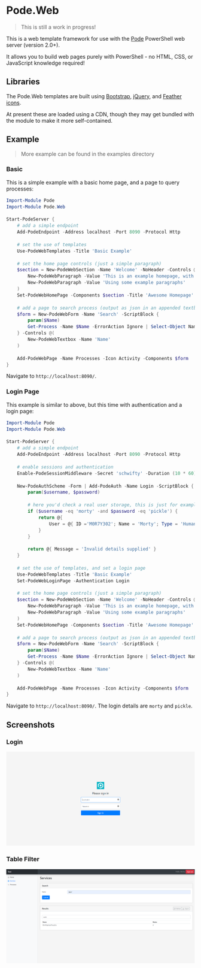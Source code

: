 # Pode.Web

> This is still a work in progress!

This is a web template framework for use with the [Pode](https://github.com/Badgerati/Pode) PowerShell web server (version 2.0+).

It allows you to build web pages purely with PowerShell - no HTML, CSS, or JavaScript knowledge required!

## Libraries

The Pode.Web templates are built using [Bootstrap](https://getbootstrap.com), [jQuery](https://jquery.com), and [Feather icons](https://feathericons.com).

At present these are loaded using a CDN, though they may get bundled with the module to make it more self-contained.

## Example

> More example can be found in the examples directory

### Basic

This is a simple example with a basic home page, and a page to query processes:

```powershell
Import-Module Pode
Import-Module Pode.Web

Start-PodeServer {
    # add a simple endpoint
    Add-PodeEndpoint -Address localhost -Port 8090 -Protocol Http

    # set the use of templates
    Use-PodeWebTemplates -Title 'Basic Example'

    # set the home page controls (just a simple paragraph)
    $section = New-PodeWebSection -Name 'Welcome' -NoHeader -Controls @(
        New-PodeWebParagraph -Value 'This is an example homepage, with some example text'
        New-PodeWebParagraph -Value 'Using some example paragraphs'
    )
    Set-PodeWebHomePage -Components $section -Title 'Awesome Homepage'

    # add a page to search process (output as json in an appended textbox)
    $form = New-PodeWebForm -Name 'Search' -ScriptBlock {
        param($Name)
        Get-Process -Name $Name -ErrorAction Ignore | Select-Object Name, ID, WorkingSet, CPU | Out-PodeWebTextbox -Multiline -Preformat -AsJson
    } -Controls @(
        New-PodeWebTextbox -Name 'Name'
    )

    Add-PodeWebPage -Name Processes -Icon Activity -Components $form
}
```

Navigate to `http://localhost:8090/`.

### Login Page

This example is similar to above, but this time with authentication and a login page:

```powershell
Import-Module Pode
Import-Module Pode.Web

Start-PodeServer {
    # add a simple endpoint
    Add-PodeEndpoint -Address localhost -Port 8090 -Protocol Http

    # enable sessions and authentication
    Enable-PodeSessionMiddleware -Secret 'schwifty' -Duration (10 * 60) -Extend

    New-PodeAuthScheme -Form | Add-PodeAuth -Name Login -ScriptBlock {
        param($username, $password)

        # here you'd check a real user storage, this is just for example
        if ($username -eq 'morty' -and $password -eq 'pickle') {
            return @{
                User = @{ ID ='M0R7Y302'; Name = 'Morty'; Type = 'Human' }
            }
        }

        return @{ Message = 'Invalid details supplied' }
    }

    # set the use of templates, and set a login page
    Use-PodeWebTemplates -Title 'Basic Example'
    Set-PodeWebLoginPage -Authentication Login

    # set the home page controls (just a simple paragraph)
    $section = New-PodeWebSection -Name 'Welcome' -NoHeader -Controls @(
        New-PodeWebParagraph -Value 'This is an example homepage, with some example text'
        New-PodeWebParagraph -Value 'Using some example paragraphs'
    )
    Set-PodeWebHomePage -Components $section -Title 'Awesome Homepage'

    # add a page to search process (output as json in an appended textbox)
    $form = New-PodeWebForm -Name 'Search' -ScriptBlock {
        param($Name)
        Get-Process -Name $Name -ErrorAction Ignore | Select-Object Name, ID, WorkingSet, CPU | Out-PodeWebTextbox -Multiline -Preformat -AsJson
    } -Controls @(
        New-PodeWebTextbox -Name 'Name'
    )

    Add-PodeWebPage -Name Processes -Icon Activity -Components $form
}
```

Navigate to `http://localhost:8090/`. The login details are `morty` and `pickle`.

## Screenshots

### Login

![Login](/images/login.png)

### Table Filter

![TableFilter](/images/table_filter.png)